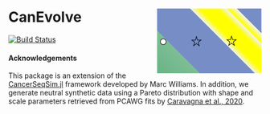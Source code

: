 # CanEvolve <img align="right" width="208" height = "129" src="https://github.com/tomouellette/CanEvolve.jl/raw/master/icon.svg">

[![Build Status](https://travis-ci.com/tomouellette/CanEvolve.jl.svg?branch=master)](https://travis-ci.com/tomouellette/CanEvolve.jl)

#### Acknowledgements

This package is an extension of the [CancerSeqSim.jl](https://github.com/marcjwilliams1/CancerSeqSim.jl) framework developed by Marc Williams. In addition, we generate neutral synthetic data using a Pareto distribution with shape and scale parameters retrieved from PCAWG fits by [Caravagna et al., 2020](https://www.nature.com/articles/s41588-020-0675-5).
